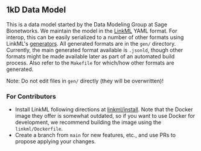 ## 1kD Data Model

This is a data model started by the Data Modeling Group at Sage Bionetworks. 
We maintain the model in the [LinkML](https://linkml.io/linkml/index.html) YAML format.
For interop, this can be easily serialized to a number of other formats using LinkML's [generators](https://linkml.io/linkml/generators/index.html).
All generated formats are in the `gen/` directory.
Currently, the main generated format available is `.jsonld`, though other formats might be made available later as part of an automated build process.
Also refer to the `Makefile` for which/how other formats are generated.

Note: Do not edit files in `gen/` directly (they will be overwritten)! 

### For Contributors

- Install LinkML following directions at [linkml/install](https://linkml.io/linkml/intro/install.html). 
Note that the Docker image they offer is somewhat outdated, so if you want to use Docker for development, we recommend building the image using the `linkml/Dockerfile`.
- Create a branch from `main` for new features, etc., and use PRs to propose applying your changes.







